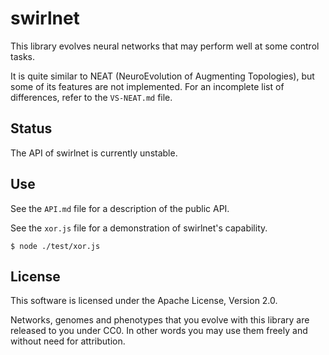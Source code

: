 # swirlnet

This library evolves neural networks that may perform well at some control
tasks.

It is quite similar to NEAT (NeuroEvolution of Augmenting Topologies), but some
of its features are not implemented.
For an incomplete list of differences, refer to the `VS-NEAT.md` file.

## Status

The API of swirlnet is currently unstable.

## Use

See the `API.md` file for a description of the public API.

See the `xor.js` file for a demonstration of swirlnet's capability.

    $ node ./test/xor.js

## License

This software is licensed under the Apache License, Version 2.0.

Networks, genomes and phenotypes that you evolve with this library are released
to you under CC0. In other words you may use them freely and without need for
attribution.


